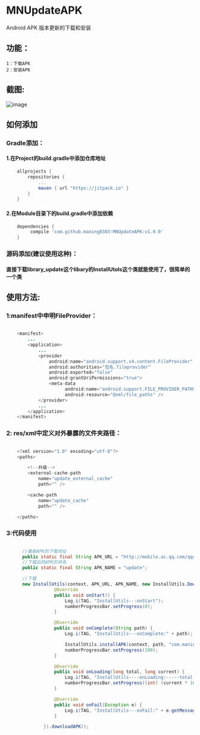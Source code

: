 # MNUpdateAPK
Android APK 版本更新的下载和安装

## 功能：
    1：下载APK
    2：安装APK
    
## 截图:
![image](https://github.com/maning0303/MNUpdateAPK/blob/master/screenshots/001.gif)


## 如何添加
### Gradle添加：
#### 1.在Project的build.gradle中添加仓库地址

``` gradle
	allprojects {
		repositories {
			...
			maven { url "https://jitpack.io" }
		}
	}
```

#### 2.在Module目录下的build.gradle中添加依赖
``` gradle
	dependencies {
	     compile 'com.github.maning0303:MNUpdateAPK:v1.0.0'
	}
```

### 源码添加(建议使用这种)：
#### 直接下载library_update这个libary的InstallUtols这个类就能使用了，很简单的一个类

## 使用方法:

### 1:manifest中申明FileProvider：

``` java

    <manifest>
        ...
        <application>
            ...
            <provider
                android:name="android.support.v4.content.FileProvider"
                android:authorities="包名.fileprovider"
                android:exported="false"
                android:grantUriPermissions="true">
                <meta-data
                      android:name="android.support.FILE_PROVIDER_PATHS"
                      android:resource="@xml/file_paths" />
            </provider>
            ...
        </application>
    </manifest>

```

### 2: res/xml中定义对外暴露的文件夹路径：

``` java

    <?xml version="1.0" encoding="utf-8"?>
    <paths>

        <!--升级-->
        <external-cache-path
            name="update_external_cache"
            path="" />

        <cache-path
            name="update_cache"
            path="" />

    </paths>

```

### 3:代码使用
    
``` java

      //最新APK的下载地址
      public static final String APK_URL = "http://mobile.ac.qq.com/qqcomic_android.apk";
      //下载后的APK的命名
      public static final String APK_NAME = "update";

      //下载
      new InstallUtils(context, APK_URL, APK_NAME, new InstallUtils.DownloadCallBack() {
                  @Override
                  public void onStart() {
                      Log.i(TAG, "InstallUtils---onStart");
                      numberProgressBar.setProgress(0);
                  }

                  @Override
                  public void onComplete(String path) {
                      Log.i(TAG, "InstallUtils---onComplete:" + path);

                      InstallUtils.installAPK(context, path, "com.maning.mnupdateapk.fileProvider");
                      numberProgressBar.setProgress(100);
                  }

                  @Override
                  public void onLoading(long total, long current) {
                      Log.i(TAG, "InstallUtils----onLoading:-----total:" + total + ",current:" + current);
                      numberProgressBar.setProgress((int) (current * 100 / total));
                  }

                  @Override
                  public void onFail(Exception e) {
                      Log.i(TAG, "InstallUtils---onFail:" + e.getMessage());
                  }

              }).downloadAPK();
      
``` 
